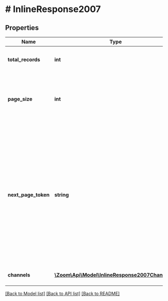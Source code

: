# # InlineResponse2007

## Properties

Name | Type | Description | Notes
------------ | ------------- | ------------- | -------------
**total_records** | **int** | The total number of records found. | [optional] 
**page_size** | **int** | The number of records returned with a single API call. Default value: 30. | [optional] 
**next_page_token** | **string** | The next page token is used to paginate through large result sets. A next page token will be returned whenever the set of available results exceeds the current page size. The expiration period for this token is 15 minutes. | [optional] 
**channels** | [**\Zoom\Api\Model\InlineResponse2007Channels[]**](InlineResponse2007Channels.md) | Chat Channel object(s). | [optional] 

[[Back to Model list]](../../README.md#documentation-for-models) [[Back to API list]](../../README.md#documentation-for-api-endpoints) [[Back to README]](../../README.md)


